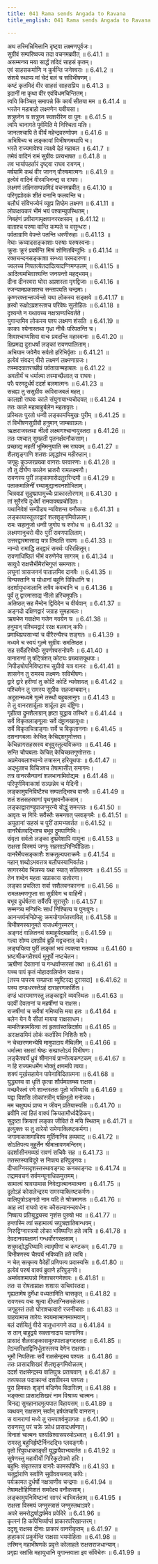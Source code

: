 ```yaml
---
title: 041 Rama sends Angada to Ravana
title_english: 041 Rama sends Angada to Ravana

---
```

<div class="audioEmbed"  caption="श्रीराम-हरिसीताराममूर्ति-घनपाठिभ्यां वचनम्" src="https://archive.org/download/Ramayana-recitation-Sriram-harisItArAmamUrti-Ghanapaati-v2/Kanda_6/Kanda_6_YK-041-Rama_sends_Angada_to_Ravana_0.mp3"></div>

अथ तस्मिन्निमित्तानि दृष्ट्वा लक्ष्मणपूर्वजः।  
सुग्रीवं सम्परिष्वज्य तदा वचनमब्रवीत् ॥ 6.41.1 ॥   
असम्मन्त्र्य मया सार्द्धं तदिदं साहसं कृतम्।  
एवं साहसकर्माणि न कुर्वन्ति जनेश्वराः ॥ 6.41.2 ॥   
संशये स्थाप्य मां चेदं बलं च सविभीषणम्।  
कष्टं कृतमिदं वीर साहसं साहसप्रिय ॥ 6.41.3 ॥   
इदानीं मा कृथा वीर एवंविधमचिन्तितम्।  
त्वयि किञ्चित् समापन्ने किं कार्यं सीतया मम ॥ 6.41.4 ॥   
भरतेन महाबाहो लक्ष्मणेन यवीयसा।  
शत्रुघ्नेन च शत्रुघ्न स्वशरीरेण वा पुनः ॥ 6.41.5 ॥   
त्वयि चानागते पूर्वमिति मे निश्चिता मतिः।  
जानतश्चापि ते वीर्यं महेन्द्रवरुणोपम ॥ 6.41.6 ॥   
अभिषिच्य च लङ्कायां विभीषणमथापि च।  
भरते राज्यमावेश्य त्यक्ष्ये देहं महाबल ॥ 6.41.7 ॥   
तमेवं वादिनं रामं सुग्रीवः प्रत्यभाषत ॥ 6.41.8 ॥   
तव भार्यापहर्तारं दृष्ट्वा राघव रावणम्।  
मर्षयामि कथं वीर जानन् पौरुषमात्मनः ॥ 6.41.9 ॥   
इत्येवं वादिनं वीरमभिनन्द्य स राघवः।  
लक्ष्मणं लक्ष्मिसम्पन्नमिदं वचनमब्रवीत् ॥ 6.41.10 ॥   
परिगृह्योदकं शीतं वनानि फलवन्ति च।  
बलौघं संविभज्येमं व्यूह्य तिष्ठेम लक्ष्मण ॥ 6.41.11 ॥   
लोकक्षयकरं भीमं भयं पश्याम्युपस्थितम्।  
निबर्हणं प्रवीराणामृक्षवानररक्षसाम् ॥ 6.41.12 ॥   
वाताश्च परुषा वान्ति कम्पते च वसुन्धरा।  
पर्वताग्राणि वेपन्ते पतन्ति धरणीरुहाः ॥ 6.41.13 ॥   
मेघाः क्रव्यादसङ्काशाः परुषाः परुषस्वनाः।  
क्रूराः क्रूरं प्रवर्षन्ति मिश्रं शोणितबिन्दुभिः ॥ 6.41.14 ॥   
रक्तचन्दनसङ्काशा सन्ध्या परमदारुणा।  
ज्वलच्च निपतत्येतदादित्यादग्निमण्डलम् ॥ 6.41.15 ॥   
आदित्यमभिवाश्यन्ति जनयन्तो महद्भयम्।  
दीना दीनस्वरा घोरा अप्रशस्ता मृगद्विजाः ॥ 6.41.16 ॥   
रजन्यामप्रकाशश्च सन्तापयति चन्द्रमाः।  
कृष्णरक्तान्तपर्यन्तो यथा लोकस्य सङ्क्षये ॥ 6.41.17 ॥   
ह्रस्वो रूक्षोऽप्रशस्तश्च परिवेषः सुलोहितः ॥ 6.41.18 ॥   
दृश्यन्ते न यथावच्च नक्षत्राण्यभिवर्तते।  
युगान्तमिव लोकस्य पश्य लक्ष्मण शंसति ॥ 6.41.19 ॥   
काकाः श्येनास्तथा गृध्रा नीचैः परिपतन्ति च।  
शिवाश्चाप्यशिवा वाचः प्रवदन्ति महास्वनाः ॥ 6.41.20 ॥   
क्षिप्रमद्य दुराधर्षां लङ्कां रावणपालिताम्।  
अभियाम जवेनैव सर्वतो हरिभिर्वृताः ॥ 6.41.21 ॥   
इत्येवं संवदन् वीरो लक्ष्मणं लक्ष्मणाग्रजः।  
तस्मादवातरच्छीव्रं पर्वताग्रान्महाबलः ॥ 6.41.22 ॥   
अवतीर्यं च धर्मात्मा तस्माच्छैलात् स राघवः।  
परैः परमदुर्धर्षं ददर्श बलमात्मनः ॥ 6.41.23 ॥   
सन्नह्य तु ससुग्रीवः कपिराजबलं महत्।  
कालज्ञो राघवः काले संयुगायाभ्यचोदयत् ॥ 6.41.24 ॥   
ततः काले महाबाहुर्बलेन महतावृतः।  
प्रस्थितः पुरतो धन्वी लङ्कामभिमुखः पुरीम् ॥ 6.41.25 ॥   
तं विभीषणसुग्रीवौ हनुमान् जाम्बवान्नलः।  
ऋक्षराजस्तथा नीलो लक्ष्मणश्चान्वयुस्तदा ॥ 6.41.26 ॥   
ततः पश्चात् सुमहती पृतनर्क्षवनौकसाम्।  
प्रच्छाद्य महतीं भूमिमनुयाति स्म राघवम् ॥ 6.41.27 ॥   
शैलशृङ्गाणि शतशः प्रवृद्धांश्च महीरुहान्।  
जगृहुः कुञ्जरप्रख्या वानराः परवारणाः ॥ 6.41.28 ॥   
तौ तु दीर्घेण कालेन भ्रातरौ रामलक्ष्मणौ।  
रावणस्य पुरीं लङ्कामासेदतुररिन्दमौ ॥ 6.41.29 ॥   
पताकमालिनीं रम्यामुद्यानवनशोभिताम्।  
चित्रवप्रां सुदुष्प्रापामुच्चैः प्राकारतोरणाम् ॥ 6.41.30 ॥   
तां सुरैरपि दुर्धर्षां रामवाक्यप्रचोदिताः।  
यथानिवेशं सम्पीड्य न्यविशन्त वनौकसः ॥ 6.41.31 ॥   
लङ्कायास्तूत्तरद्वारं शलशृङ्गमिवोन्नतम्।  
रामः सहानुजो धन्वी जुगोप च रुरोध च ॥ 6.41.32 ॥   
लक्ष्मणानुचरो वीरः पुरीं रावणपालिताम्।  
उत्तरद्वारमासाद्य यत्र तिष्ठति रावणः ॥ 6.41.33 ॥   
नान्यो रामाद्धि तद्द्वारं समर्थः परिरक्षितुम्।  
रावणाधिष्ठितं भीमं वरुणेनेव सागरम् ॥ 6.41.34 ॥   
सायुधै राक्षसैर्भीमैरभिगुप्तं समन्ततः।  
लघूनां त्रासजननं पातालमिव दानवैः ॥ 6.41.35 ॥   
विन्यस्तानि च योधानां बहूनि विविधानि च।  
ददर्शायुधजालानि तत्रैव कवचानि च ॥ 6.41.36 ॥   
पूर्वं तु द्वारमासाद्य नीलो हरिचमूपतिः।  
अतिष्ठत् सह मैन्देन द्विविदेन च वीर्यवान् ॥ 6.41.37 ॥   
अङ्गदो दक्षिणद्वारं जग्राह सुमहाबलः।  
ऋषभेण गवाक्षेण गजेन गवयेन च ॥ 6.41.38 ॥   
हनुमान् पश्चिमद्वारं ररक्ष बलवान् कपिः।  
प्रमाथिप्रघसाभ्यां च वीरैरन्यैश्च सङ्गतः ॥ 6.41.39 ॥   
मध्यमे च स्वयं गुल्मे सुग्रीवः समतिष्ठत।  
सह सर्वैहरिश्रेष्ठैः सुपर्णश्वसनोपमैः ॥ 6.41.40 ॥   
वानाराणां तु षट्त्रिंशत् कोट्यः प्रख्यातयूथपाः।  
निपीड्योपनिविष्टाश्च सुग्रीवो यत्र वानरः ॥ 6.41.41 ॥   
शासनेन तु रामस्य लक्ष्मणः सविभीषणः।  
द्वारे द्वारे हरीणां तु कोटिं कोटिं न्यवेशयत् ॥ 6.41.42 ॥   
पश्चिमेन तु रामस्य सुग्रीवः सहजाम्बवान्।  
अदूरान्मध्यमे गुल्मे तस्थौ बहुबलानुगः ॥ 6.41.43 ॥   
ते तु वानरशार्दूलाः शार्दूला इव दंष्ट्रिणः।  
गृहीत्वा द्रुमशैलाग्रान् हृष्टा युद्धाय तस्थिरे ॥ 6.41.44 ॥   
सर्वे विकृतलाङ्गूलाः सर्वे दंष्ट्रानखायुधाः।  
सर्वे विकृतचित्राङ्गाः सर्वे च विकृताननाः ॥ 6.41.45 ॥   
दशनागबलाः केचित् केचिद्दशगुणोत्तराः।  
केचिन्नागसहस्रस्य बभूवुस्तुल्यविक्रमाः ॥ 6.41.46 ॥   
सन्ति चौघबलाः केचित् केचिच्छतगुणोत्तराः।  
अप्रमेयबलाश्चान्ये तत्रासन् हरियूथपाः ॥ 6.41.47 ॥   
अद्भुतश्च विचित्रश्च तेषामासीत् समागमः।  
तत्र वानरसैन्यानां शलभानामिवोद्यमः ॥ 6.41.48 ॥   
परिपूर्णमिवाकाशं सञ्छन्नेव च मेदिनी।  
लङ्कामुपनिविष्टैश्च सम्पतद्भिश्च वानरैः ॥ 6.41.49 ॥   
शतं शतसहस्राणां पृथगृक्षवनौकसाम्।  
लङ्काद्वाराण्युपाजग्मुरन्ये योद्धुं समन्ततः ॥ 6.41.50 ॥   
आवृतः स गिरिः सर्वैस्तैः समन्तात् प्लवङ्गमैः ॥ 6.41.51 ॥   
अयुतानां सहस्रं च पुरीं तामभ्यवर्तत ॥ 6.41.52 ॥   
वानरैर्बलवद्भिश्च बभूव द्रुमपाणिभिः।  
संवृता सर्वतो लङ्का दुष्प्रवेशापि वायुना ॥ 6.41.53 ॥   
राक्षसा विस्मयं जग्मुः सहसाऽभिनिपीडिताः।  
वानरैर्मेघसङ्काशैः शक्रतुल्यपराक्रमैः ॥ 6.41.54 ॥   
महान् शब्दोऽभवत्तत्र बलौघस्याभिवर्ततः।  
सागरस्येव भिन्नस्य यथा स्यात् सलिलस्वनः ॥ 6.41.55 ॥   
तेन शब्देन महता सप्राकारा सतोरणा।  
लङ्का प्रचलिता सर्वा सशैलवनकानना ॥ 6.41.56 ॥   
रामलक्ष्मणगुप्ता सा सुग्रीवेण च वाहिनी।  
बभूव दुर्धर्षतरा सर्वैरपि सुरासुरैः ॥ 6.41.57 ॥   
सम्मन्त्र्य मन्त्रिभिः सार्धं निश्चित्य च पुनःपुनः।  
आनन्तर्यमभिप्रेप्सुः क्रमयोगार्थतत्त्ववित् ॥ 6.41.58 ॥   
विभीषणस्यानुमते राजधर्मनुस्मरन्।  
अङ्गदं वालितनयं समाहूयेदमब्रवीत् ॥ 6.41.59 ॥   
गत्वा सोम्य दशग्रीवं ब्रुहि मद्वचनात् कपे।  
लङ्घयित्वा पुरीं लङ्कां भयं त्यक्त्वा गतव्यथः ॥ 6.41.60 ॥   
भ्रष्टश्रीकगतैश्वर्य मुमूर्षो नष्टचेतन।  
ऋषीणां देवतानां च गन्धर्वाप्सरसां तथा ॥ 6.41.61 ॥   
यच्च पापं कृतं मोहादवलिप्तेन राक्षस।  
[तस्य पापस्य सम्प्राप्ता व्युष्टिरद्य दुरासदा] ॥ 6.41.62 ॥   
यस्य दण्डधरस्तेऽहं दाराहरणकर्शितः।  
दण्डं धारयमाणस्तु लङ्काद्वारे व्यवस्थितः ॥ 6.41.63 ॥   
पदवीं देवतानां च महर्षीणां च राक्षस।  
राजर्षीणां च सर्वेषां गमिष्यसि मया हतः ॥ 6.41.64 ॥   
बलेन येन वै सीतां मायया राक्षसाधम।  
मामतिक्रामयित्वा त्वं हृतवांस्तन्निदर्शय ॥ 6.41.65 ॥   
अराक्षसमिमं लोकं कर्तास्मि निशितैः शरैः।  
न चेच्छरणमभ्येषि मामुपादाय मैथिलीम् ॥ 6.41.66 ॥   
धर्मात्मा रक्षसां श्रेष्ठः सम्प्राप्तोऽयं विभीषणः।  
लङ्कैश्वर्यं ध्रुवं श्रीमानयं प्राप्नोत्यकण्टकम् ॥ 6.41.67 ॥   
न हि राज्यमधर्मेण भोक्तुं क्षणमपि त्वया।  
शक्यं मूर्खसहायेन पापेनाविदितात्मना ॥ 6.41.68 ॥   
युद्ध्यस्व वा धृतिं कृत्वा शौर्यमालम्ब्य राक्षस।  
मच्छरैस्त्वं रणे शान्तस्ततः पूतो भविष्यसि ॥ 6.41.69 ॥   
यद्वा विशसि लोकांस्त्रीन् पक्षिभूतो मनोजवः।  
मम चक्षुष्पथं प्राप्य न जीवन् प्रतियास्यसि ॥ 6.41.70 ॥   
ब्रवीमि त्वां हितं वाक्यं क्रियतामौर्ध्वदैहिकम्।  
सुदृष्टा क्रियतां लङ्का जीवितं ते मयि स्थितम् ॥ 6.41.71 ॥   
इत्युक्तः स तु तारेयो रामेणाक्लिष्टकर्मणा।  
जगामाकाशमाविश्य मूर्तिमानिव हव्यवाट् ॥ 6.41.72 ॥   
सोऽतिपत्य मुहूर्तेन श्रीमान्रावणमन्दिरम्।  
ददर्शासीनमव्यग्रं रावणं सचिवैः सह ॥ 6.41.73 ॥   
ततस्तस्याविदूरे स निपत्य हरिपुङ्गवः।  
दीप्ताग्निसदृशस्तस्थावङ्गदः कनकाङ्गदः ॥ 6.41.74 ॥   
तद्रामवचनं सर्वमन्यूनाधिकमुत्तमम्।  
सामात्यं श्रावयामास निवेद्यात्मानमात्मना ॥ 6.41.75 ॥   
दूतोऽहं कोसलेन्द्रस्य रामस्याक्लिष्टकर्मणः।  
वालिपुत्रोऽङ्गदो नाम यदि ते श्रोत्रमागतः ॥ 6.41.76 ॥   
आह त्वां राघवो रामः कौसल्यानन्दवर्धनः।  
निष्पत्य प्रतियुद्ध्यस्व नृशंस पुरुषो भव ॥ 6.41.77 ॥   
हन्तास्मि त्वां सहामात्यं सपुत्रज्ञातिबान्धवम्।  
निरुद्विग्नास्त्रयो लोका भविष्यन्ति हते त्वयि ॥ 6.41.78 ॥   
देवदानवयक्षाणां गन्धर्वोरगरक्षसाम्।  
शत्रुमद्योद्धरिष्यामि त्वामृषीणां च कण्टकम् ॥ 6.41.79 ॥   
विभीषणस्य चैश्वर्यं भविष्यति हते त्वयि।  
न चेत् सत्कृत्य वैदेहीं प्रणिपत्य प्रदास्यसि ॥ 6.41.80 ॥   
इत्येवं परुषं वाक्यं ब्रुवाणे हरिपुङ्गवे।  
अमर्षवशमापन्नो निशाचरगणेश्वरः ॥ 6.41.81 ॥   
ततः स रोषताम्राक्षः शशास सचिवांस्तदा।  
गृह्यतामेष दुर्मेधा वध्यतामिति चासकृत् ॥ 6.41.82 ॥   
रावणस्य वचः श्रुत्वा दीप्ताग्निसमतेजसः।  
जगृहुस्तं ततो घोराश्चत्वारो रजनीचराः ॥ 6.41.83 ॥   
ग्राहयामास तारेयः स्वयमात्मानमात्मवान्।  
बलं दर्शयितुं वीरो यातुधानगणे तदा ॥ 6.41.84 ॥   
स तान् बाहुद्वये सक्तानादाय पतगानिव।  
प्रासादं शैलसङ्कासमुत्पपाताङ्गदस्तदा ॥ 6.41.85 ॥   
तेऽन्तरिक्षाद्विनिर्धूतास्तस्य वेगेन राक्षसाः।  
भूमौ निपतिताः सर्वे राक्षसेन्द्रस्य पश्यतः ॥ 6.41.86 ॥   
ततः प्रासादशिखरं शैलशृङ्गमिवोन्नतम्।  
ददर्श राक्षसेन्द्रस्य वालिपुत्रः प्रतापवान् ॥ 6.41.87 ॥   
तत्पफाल पदाक्रान्तं दशग्रीवस्य पश्यतः।  
पुरा हिमवतः शृङ्गं वज्रिणेव विदारितम् ॥ 6.41.88 ॥   
भङ्क्त्वा प्रासादशिखरं नाम विश्राव्य चात्मनः।  
विनद्य सुमहानादमुत्पपात विहायसम् ॥ 6.41.89 ॥   
व्यथयन् राक्षसान् सर्वान् हर्षयंश्चापि वानरान्।  
स वानराणां मध्ये तु रामपार्श्वमुपागतः ॥ 6.41.90 ॥   
रावणस्तु परं चक्रे क्रोधं प्रासादधर्षणात्।  
विनाशं चात्मनः पश्यन्निश्वासपरमोऽभवत् ॥ 6.41.91 ॥   
रामस्तु बहुभिर्हृष्टैर्निनदद्भिः प्लवङ्गमैः।  
वृतो रिपुवधाकाङ्क्षी युद्धायैवाभ्यवर्तत ॥ 6.41.92 ॥   
सुषेणस्तु महावीर्यो गिरिकूटोपमो हरिः।  
बहुभिः संवृतस्तत्र वानरैः कामरूपिभिः ॥ 6.41.93 ॥   
चतुर्द्वाराणि सर्वाणि सुग्रीववचनात् कपिः।  
पर्यक्रामत दुर्धर्षो नक्षत्राणीव चन्द्रमाः ॥ 6.41.94 ॥   
तेषामक्षौहिणिशतं समवेक्ष्य वनौकसाम्।  
लङ्कामुपनिविष्टानां सागरं चाभिवर्तताम् ॥ 6.41.95 ॥   
राक्षसा विस्मयं जग्मुस्त्रासं जग्मुस्तथाऽपरे।  
अपरे समरोद्धर्षाद्धर्षमेव प्रपेदिरे ॥ 6.41.96 ॥   
कृत्स्नं हि कपिभिर्व्याप्तं प्राकारपरिखान्तरम्।  
ददृशू राक्षसा दीनाः प्राकारं वानरीकृतम् ॥ 6.41.97 ॥   
हाहाकारं प्रकुर्वन्ति राक्षसा भयमोहिताः ॥ 6.41.98 ॥   
तस्मिन् महाभीषणके प्रवृत्ते कोलाहले राक्षसराजधान्याम्।  
प्रगृह्य रक्षांसि महायुधानि युगान्तवाता इव संविचेरुः ॥ 6.41.99 ॥   